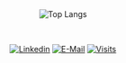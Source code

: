 
&nbsp;<div align="center">
  ![Top Langs](https://github-readme-stats.vercel.app/api/top-langs/?username=pthiagodev&layout=compact&theme=nord)
</div>

&nbsp;<div align="center">
  [![Linkedin](https://img.shields.io/badge/linked-in-369?style=flat-square&logo=linkedin&logoColor=white&color=blue)](https://www.linkedin.com/in/pthiagodeassis/)
  [![E-Mail](https://img.shields.io/badge/email-reveal-2a8?style=flat-square&logo=gmail&logoColor=white)](mailto:pthiagodeassis@gmail.com)
  [![Visits](https://komarev.com/ghpvc/?username=novatorem&logo=GitHub&label=github%20visits&color=336699&logoColor=white&style=flat-square)](https://github.com/pthiagodev)
</div>
